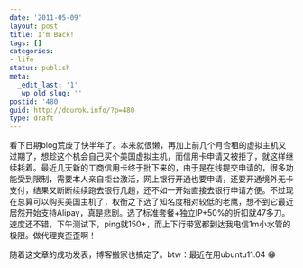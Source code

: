 ```yaml
---
date: '2011-05-09'
layout: post
title: I'm Back!
tags: []
categories:
- life
status: publish
meta:
  _edit_last: '1'
  _wp_old_slug: ''
postid: '480'
guid: http://dourok.info/?p=480
type: draft
---
```

看下日期blog荒废了快半年了。本来就很懒，再加上前几个月合租的虚拟主机又过期了，想趁这个机会自己买个美国虚拟主机，而信用卡申请又被拒了，就这样继续耗着。最近几天新的工商信用卡终于批下来的，由于是在线提交申请的，很多功能受到限制，需要本人亲自柜台激活，网上银行开通也要申请，还要开通境外无卡支付，结果又断断续续跑去银行几趟，还不如一开始直接去银行申请方便。不过现在总算可以购买美国主机了，权衡之下选了知名度相对较低的老鹰，想不到它最近居然开始支持Alipay，真是悲剧。选了标准套餐+独立IP+50%的折扣就47多刀。速度还不错，下午测试下，ping就150+，而上下行带宽都到达我电信1m小水管的极限。做代理爽歪歪啊！

随着这文章的成功发表，博客搬家也搞定了。btw：最近在用ubuntu11.04 :grin:
